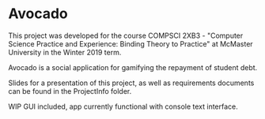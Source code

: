 # Avocado

This project was developed for the course COMPSCI 2XB3 - "Computer Science Practice and Experience: Binding Theory to Practice" at McMaster University in the Winter 2019 term.

Avocado is a social application for gamifying the repayment of student debt.

Slides for a presentation of this project, as well as requirements documents can be found in the ProjectInfo folder.

WIP GUI included, app currently functional with console text interface.
